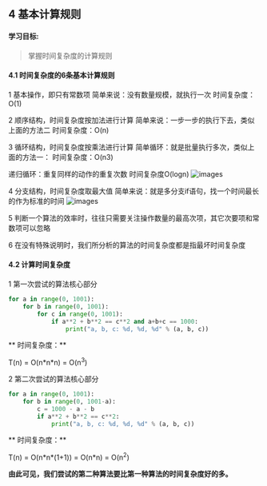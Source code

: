 ## 4 基本计算规则
#### 学习目标:
>掌握时间复杂度的计算规则

#### 4.1 时间复杂度的6条基本计算规则
1 基本操作，即只有常数项
简单来说：没有数量规模，就执行一次
时间复杂度：O(1)

2 顺序结构，时间复杂度按加法进行计算
简单来说：一步一步的执行下去，类似上面的方法二
时间复杂度：O(n)

3 循环结构，时间复杂度按乘法进行计算
简单循环：就是批量执行多次，类似上面的方法一：
时间复杂度：O(n3)

递归循环：重复同样的动作的重复次数
时间复杂度O(logn)
![images](/images/递归.png)

4 分支结构，时间复杂度取最大值
简单来说：就是多分支if语句，找一个时间最长的作为标准的时间
![images](/images/分支.png)

5 判断一个算法的效率时，往往只需要关注操作数量的最高次项，其它次要项和常数项可以忽略

6 在没有特殊说明时，我们所分析的算法的时间复杂度都是指最坏时间复杂度

#### 4.2 计算时间复杂度

1 第一次尝试的算法核心部分


```python
for a in range(0, 1001):
    for b in range(0, 1001):
        for c in range(0, 1001):
            if a**2 + b**2 == c**2 and a+b+c == 1000:
                print("a, b, c: %d, %d, %d" % (a, b, c))
```

** 时间复杂度：**

T(n) = O(n\*n\*n) = O(n<sup>3</sup>)


2 第二次尝试的算法核心部分

```python
for a in range(0, 1001):
    for b in range(0, 1001-a):
        c = 1000 - a - b
        if a**2 + b**2 == c**2:
            print("a, b, c: %d, %d, %d" % (a, b, c))
```

** 时间复杂度：**

T(n) = O(n\*n\*(1+1)) = O(n\*n) = O(n<sup>2</sup>)

**由此可见，我们尝试的第二种算法要比第一种算法的时间复杂度好的多。**
